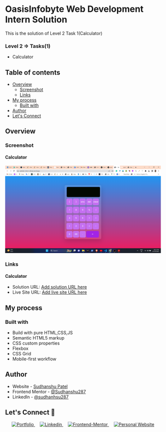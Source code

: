# OasisInfobyte Web Development Intern Solution 

This is the solution of Level 2 Task 1(Calculator)

###  Level 2 => Tasks(1)
- Calculator


## Table of contents

- [Overview](#overview)
  - [Screenshot](#screenshot)
  - [Links](#links)
- [My process](#my-process)
  - [Built with](#built-with)
- [Author](#author)
- [Let's Connect](#connect)

## Overview

### Screenshot

#### Calculator

![](./assets/img/calculator-preview.png)




### Links

#### Calculator
- Solution URL: [Add solution URL here](https://your-solution-url.com)
- Live Site URL: [Add live site URL here](https://webdev-intern-oibsip.vercel.app/)




## My process

### Built with

- Build with pure HTML,CSS,JS
- Semantic HTML5 markup
- CSS custom properties
- Flexbox
- CSS Grid
- Mobile-first workflow



## Author

- Website - [Sudhanshu Patel](https://sudhanshupatel.vercel.app/)
- Frontend Mentor - [@Sudhanshu287](https://www.frontendmentor.io/profile/sudhanshu287/)
- LinkedIn - [@sudhanhsu287](https://linkedin.com/in/sudhanshu287/)



## **Let's Connect 👋**

<div align=center id="connect">

  <a href="https://sudhanshupatel.vercel.app/" target="_blank">
    <img src="https://img.shields.io/badge/my_portfolio-000?style=for-the-badge&logo=ko-fi&logoColor=white" alt=Portfolio>
  </a>&nbsp;&nbsp;&nbsp;
  <a href="https://linkedin.com/in/sudhanshu287" target="_blank">
    <img src="https://img.shields.io/badge/linkedin%20Profile-%2300acee.svg?color=405DE6&style=for-the-badge&logo=linkedin&logoColor=white" alt=Linkedin>
  </a>&nbsp;&nbsp;&nbsp;

  <a href="https://www.frontendmentor.io/profile/sudhanshu287" target="_blank">
    <img src="https://img.shields.io/badge/FEM%20Profile-f8f9f8?style=for-the-badge&logo=Frontend-Mentor&logoColor=black" alt="Frontend-Mentor">
  </a> &nbsp;&nbsp;&nbsp;

  <a href="https://www.github.com/sudhanshu287/" target="_blank">
    <img src="https://img.shields.io/badge/Github%20Profile-131313?style=for-the-badge&logo=github&logoColor=white" alt="Personal Website">
  </a>

</div>